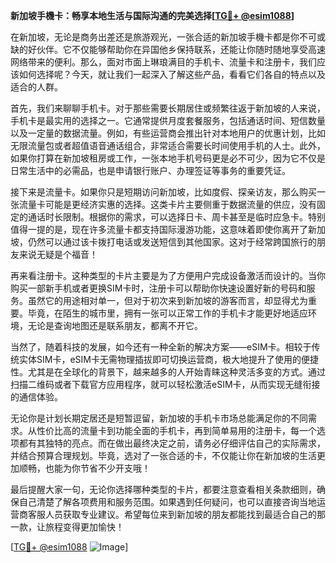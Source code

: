 **新加坡手機卡：畅享本地生活与国际沟通的完美选择[[TG💪+ @esim1088](https://t.me/s/esim1088)]**

在新加坡，无论是商务出差还是旅游观光，一张合适的新加坡手機卡都是你不可或缺的好伙伴。它不仅能够帮助你在异国他乡保持联系，还能让你随时随地享受高速网络带来的便利。那么，面对市面上琳琅满目的手机卡、流量卡和注册卡，我们应该如何选择呢？今天，就让我们一起深入了解这些产品，看看它们各自的特点以及适合的人群。

首先，我们来聊聊手机卡。对于那些需要长期居住或频繁往返于新加坡的人来说，手机卡是最实用的选择之一。它通常提供月度套餐服务，包括通话时间、短信数量以及一定量的数据流量。例如，有些运营商会推出针对本地用户的优惠计划，比如无限流量包或者超值语音通话组合，非常适合需要长时间使用手机的人士。此外，如果你打算在新加坡租房或工作，一张本地手机号码更是必不可少，因为它不仅是日常生活中的必需品，也是申请银行账户、办理签证等事务的重要凭证。

接下来是流量卡。如果你只是短期访问新加坡，比如度假、探亲访友，那么购买一张流量卡可能是更经济实惠的选择。这类卡片主要侧重于数据流量的供应，没有固定的通话时长限制。根据你的需求，可以选择日卡、周卡甚至是临时应急卡。特别值得一提的是，现在许多流量卡都支持国际漫游功能，这意味着即使你离开了新加坡，仍然可以通过该卡拨打电话或发送短信到其他国家。这对于经常跨国旅行的朋友来说无疑是个福音！

再来看注册卡。这种类型的卡片主要是为了方便用户完成设备激活而设计的。当你购买一部新手机或者更换SIM卡时，注册卡可以帮助你快速设置好新的号码和服务。虽然它的用途相对单一，但对于初次来到新加坡的游客而言，却显得尤为重要。毕竟，在陌生的城市里，拥有一张可以正常工作的手机卡才能更好地适应环境，无论是查询地图还是联系朋友，都离不开它。

当然了，随着科技的发展，如今还有一种全新的解决方案——eSIM卡。相较于传统实体SIM卡，eSIM卡无需物理插拔即可切换运营商，极大地提升了使用的便捷性。尤其是在全球化的背景下，越来越多的人开始青睐这种灵活多变的方式。通过扫描二维码或者下载官方应用程序，就可以轻松激活eSIM卡，从而实现无缝衔接的通信体验。

无论你是计划长期定居还是短暂逗留，新加坡的手机卡市场总能满足你的不同需求。从性价比高的流量卡到功能全面的手机卡，再到简单易用的注册卡，每一个选项都有其独特的亮点。而在做出最终决定之前，请务必仔细评估自己的实际需求，并结合预算合理规划。毕竟，选对了一张合适的卡，不仅能让你在新加坡的生活更加顺畅，也能为你节省不少开支哦！

最后提醒大家一句，无论你选择哪种类型的卡片，都要注意查看相关条款细则，确保自己清楚了解各项费用和服务范围。如果遇到任何疑问，也可以直接咨询当地运营商客服人员获取专业建议。希望每位来到新加坡的朋友都能找到最适合自己的那一款，让旅程变得更加愉快！ 

[[TG💪+ @esim1088](https://t.me/s/esim1088) ![Image](https://i.postimg.cc/4NQfJmqS/Snipaste-2025-05-13-00-14-12.png)]